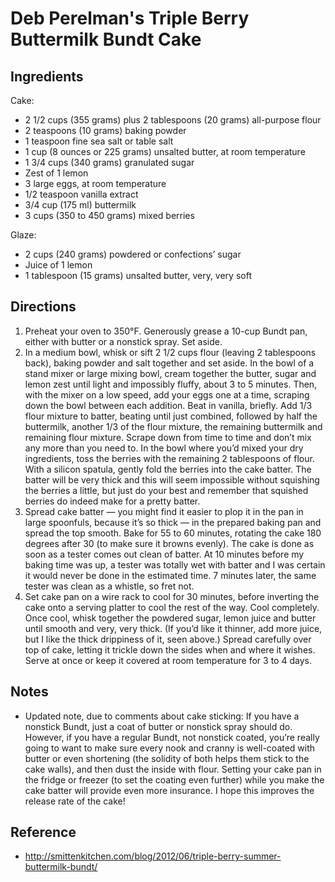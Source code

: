 # Deb Perelman's Triple Berry Buttermilk Bundt Cake

## Ingredients

Cake:

- 2 1/2 cups (355 grams) plus 2 tablespoons (20 grams) all-purpose flour
- 2 teaspoons (10 grams) baking powder
- 1 teaspoon fine sea salt or table salt
- 1 cup (8 ounces or 225 grams) unsalted butter, at room temperature
- 1 3/4 cups (340 grams) granulated sugar
- Zest of 1 lemon
- 3 large eggs, at room temperature
- 1/2 teaspoon vanilla extract
- 3/4 cup (175 ml) buttermilk
- 3 cups (350 to 450 grams) mixed berries

Glaze:

- 2 cups (240 grams) powdered or confections’ sugar
- Juice of 1 lemon
- 1 tablespoon (15 grams) unsalted butter, very, very soft

## Directions

1. Preheat your oven to 350°F. Generously grease a 10-cup Bundt pan, either with butter or a nonstick spray. Set aside.
2. In a medium bowl, whisk or sift 2 1/2 cups flour (leaving 2 tablespoons back), baking powder and salt together and set aside. In the bowl of a stand mixer or large mixing bowl, cream together the butter, sugar and lemon zest until light and impossibly fluffy, about 3 to 5 minutes. Then, with the mixer on a low speed, add your eggs one at a time, scraping down the bowl between each addition. Beat in vanilla, briefly. Add 1/3 flour mixture to batter, beating until just combined, followed by half the buttermilk, another 1/3 of the flour mixture, the remaining buttermilk and remaining flour mixture. Scrape down from time to time and don’t mix any more than you need to. In the bowl where you’d mixed your dry ingredients, toss the berries with the remaining 2 tablespoons of flour. With a silicon spatula, gently fold the berries into the cake batter. The batter will be very thick and this will seem impossible without squishing the berries a little, but just do your best and remember that squished berries do indeed make for a pretty batter.
3. Spread cake batter — you might find it easier to plop it in the pan in large spoonfuls, because it’s so thick — in the prepared baking pan and spread the top smooth. Bake for 55 to 60 minutes, rotating the cake 180 degrees after 30 (to make sure it browns evenly). The cake is done as soon as a tester comes out clean of batter. At 10 minutes before my baking time was up, a tester was totally wet with batter and I was certain it would never be done in the estimated time. 7 minutes later, the same tester was clean as a whistle, so fret not.
4. Set cake pan on a wire rack to cool for 30 minutes, before inverting the cake onto a serving platter to cool the rest of the way. Cool completely. Once cool, whisk together the powdered sugar, lemon juice and butter until smooth and very, very thick. (If you’d like it thinner, add more juice, but I like the thick drippiness of it, seen above.) Spread carefully over top of cake, letting it trickle down the sides when and where it wishes. Serve at once or keep it covered at room temperature for 3 to 4 days.

## Notes

* Updated note, due to comments about cake sticking: If you have a nonstick Bundt, just a coat of butter or nonstick spray should do. However, if you have a regular Bundt, not nonstick coated, you’re really going to want to make sure every nook and cranny is well-coated with butter or even shortening (the solidity of both helps them stick to the cake walls), and then dust the inside with flour. Setting your cake pan in the fridge or freezer (to set the coating even further) while you make the cake batter will provide even more insurance. I hope this improves the release rate of the cake!

## Reference

* <http://smittenkitchen.com/blog/2012/06/triple-berry-summer-buttermilk-bundt/>
